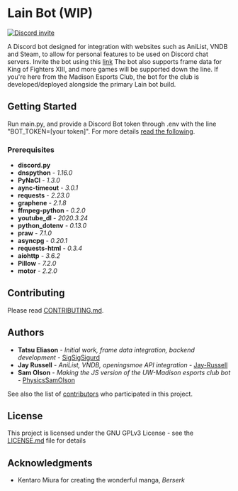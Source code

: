 # Lain Bot (WIP)
[![Discord invite](https://discordapp.com/api/guilds/554770485079179264/embed.png)](https://discord.gg/byDqmcX)

A Discord bot designed for integration with websites such as AniList, VNDB and Steam, to allow for personal features to be used on Discord chat servers. Invite the bot using this [link](https://discord.com/oauth2/authorize?client_id=703061485781385358&scope=bot)
The bot also supports frame data for King of Fighters XIII, and more games will be supported down the line.
If you're here from the Madison Esports Club, the bot for the club is developed/deployed alongside the primary Lain bot build.

## Getting Started
Run main.py, and provide a Discord Bot token through .env with the line "BOT_TOKEN=\[your token\]". For more details [read the following](https://discord.com/developers/).

### Prerequisites
* **discord.py**
* **dnspython** - *1.16.0*
* **PyNaCl** - *1.3.0*
* **aync-timeout** - *3.0.1*
* **requests** - *2.23.0*
* **graphene** - *2.1.8*
* **ffmpeg-python** - *0.2.0*
* **youtube_dl** - *2020.3.24*
* **python_dotenv** - *0.13.0*
* **praw** - *7.1.0*
* **asyncpg** - *0.20.1*
* **requests-html** - *0.3.4*
* **aiohttp** - *3.6.2*
* **Pillow** - *7.2.0*
* **motor** - *2.2.0*

## Contributing
Please read [CONTRIBUTING.md](https://gist.github.com/PurpleBooth/b24679402957c63ec426).

## Authors
* **Tatsu Eliason** - *Initial work, frame data integration, backend development* - [SigSigSigurd](https://github.com/SigSigSigurd)
* **Jay Russell** - *AniList, VNDB, openingsmoe API integration* - [Jay-Russell](https://github.com/Jay-Russell)
* **Sam Olson** - *Making the JS version of the UW-Madison esports club bot* - [PhysicsSamOlson](https://github.com/physicssamolson)

See also the list of [contributors](https://github.com/SigSigSigurd/kotori-san-bot/contributors) who participated in this project.

## License
This project is licensed under the GNU GPLv3 License - see the [LICENSE.md](LICENSE.md) file for details

## Acknowledgments
* Kentaro Miura for creating the wonderful manga, *Berserk*
